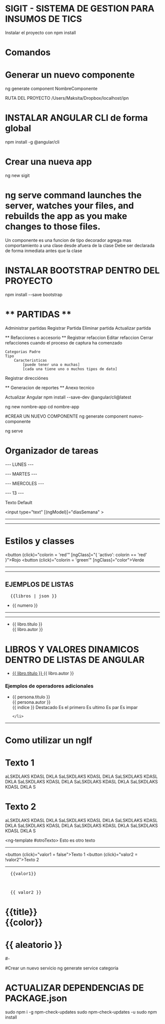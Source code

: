 # SIGIT - SISTEMA DE GESTION PARA INSUMOS DE TICS
Instalar el  proyecto con 
npm install

# Comandos

# Generar un nuevo componente
ng generate component NombreComponente


RUTA DEL PROYECTO /Users/Maksita/Dropbox/localhost/ipn

# INSTALAR ANGULAR CLI de forma global
npm install -g @angular/cli

# Crear una nueva app
ng new sigit

# ng serve command launches the server, watches your files, and rebuilds the app as you make changes to those files.
Un componente es una funcion de tipo decorador agrega mas comportamiento a una clase desde afuera de la clase 
Debe ser declarada de forma inmediata antes que la clase

# INSTALAR BOOTSTRAP DENTRO DEL PROYECTO
npm install --save bootstrap

# ** PARTIDAS **
Administrar partidas
	Registrar Partida
	Eliminar partida
	Actualizar partida

** Refacciones o accesorio **
Registrar refaccion
Editar refaccion
Cerrar refacciones cuando el proceso de captura ha comenzado
	
	Categorias Padre 
	Tipo
		Caracteristicas 
			[puede tener una o muchas]
			[cada una tiene uno o muchos tipos de dato]


Registrar direcciónes

** Generacion de reportes **
Anexo tecnico


Actualizar Angular 
npm install --save-dev @angular/cli@latest

ng new nombre-app
cd nombre-app

#CREAR UN NUEVO COMPONENTE
ng generate component nuevo-componente

ng serve



<h1>Organizador de tareas</h1>

<div [ngSwitch]="diasSemana">
  <p class="item" *ngSwitchCase="'lunes'">--- LUNES ---</p>
  <p class="item" *ngSwitchCase="'martes'">--- MARTES ---</p>
  <p class="item" *ngSwitchCase="'miercoles'">--- MIERCOLES ---</p>
  <p *ngSwitchCase="13">--- 13 ---</p>
  <p *ngSwitchDefault>Texto Default</p>
</div>

<input type="text" [(ngModel)]="diasSemana" >

<hr>
<hr>
<h1>Estilos y classes</h1>

<div class="cuadrado" [ngStyle]="{'background-color': colorin ? colorin: 'peru'}"></div>

<button (click)="colorin = 'red'" [ngClass]="{ 'activo': colorin == 'red' }">Rojo</button>
<button (click)="colorin = 'green'" [ngClass]="color">Verde</button>
<hr>
<hr>
<h2>EJEMPLOS DE LISTAS</h2>
<pre>
  {{libros | json }}
</pre>
<ul>
  <li *ngFor="let numero of numeros">{{ numero }}</li>
</ul>

<hr>
<hr>
<ul>
    <li *ngFor="let libro of libros">
        {{ libro.titulo }}<br>
        {{ libro.autor }}
    </li>
</ul>

<h1>LIBROS Y VALORES DINAMICOS DENTRO DE LISTAS DE ANGULAR</h1>
<ul>
    <li *ngFor="let libro of libros">
      <a href="http://google.com/#q={{ libro.autor }}" target="_blank">
        {{ libro.titulo }}
      </a>
      <a (click)="mostrarAutor(libro)">
        {{ libro.autor }}
      </a>
    </li>
</ul>
<h3>Ejemplos de operadores adicionales</h3>

<ul>    
    <li *ngFor="let persona of personas; index as indice; first as esPrimero; last as esUltimo; odd as esPar; even as esImpar">
        {{ persona.titulo }}<br>
        {{ persona.autor }} <br>
        {{ indice }}
        <span *ngIf="indice == 5" [ngStyle]="{'background-color': 'red', 'color':'white'}">
            Destacado
        </span>
        <span *ngIf="esPrimero" [ngStyle]="{'background-color': 'red', 'color':'white'}">
            Es el primero
        </span>
        <span *ngIf="esUltimo" [ngStyle]="{'background-color': 'red', 'color':'white'}">
            Es ultimo
        </span>
        <span *ngIf="esPar" [ngStyle]="{'background-color': 'blue', 'color':'white'}">
            Es par
        </span>
        <span *ngIf="esImpar" [ngStyle]="{'background-color': 'pink', 'color':'white'}">
            Es impar
        </span>
        
    </li>
</ul>

<hr>



<h1>Como utilizar un ngIf</h1>

<div class="contenedor">
  <div *ngIf="valor1">
    <h1>Texto 1</h1>
    <p>
      aLSKDLAKS KDASL DKLA SaLSKDLAKS KDASL DKLA SaLSKDLAKS KDASL DKLA SaLSKDLAKS KDASL DKLA SaLSKDLAKS KDASL DKLA SaLSKDLAKS KDASL DKLA S
    </p>
  </div>
</div>

<div class="contenedor">
  <div *ngIf="valor2; else otroTexto ">
    <h1>Texto 2</h1>
    <p>
      aLSKDLAKS KDASL DKLA SaLSKDLAKS KDASL DKLA SaLSKDLAKS KDASL DKLA SaLSKDLAKS KDASL DKLA SaLSKDLAKS KDASL DKLA SaLSKDLAKS KDASL DKLA S
    </p>
  </div>

  <ng-template #otroTexto>
    Esto es otro texto
  </ng-template>

</div>

<hr>

<button (click)="valor1 = false">Texto 1</button>
<button (click)="valor2 = !valor2">Texto 2</button>

<hr>

<pre>
  {{valor1}}
</pre>
<br>
<pre>
  {{ valor2 }}
</pre>

<h1 [ngStyle]="{'background-color':color}">
  {{title}}<br>
  {{color}}<br>
</h1>
<h1 [ngStyle]="{'background-color':colorHex()}">
  {{ aleatorio }}
</h1>

<app-colores> </app-colores>
<app-colores> </app-colores>

#-

#Crear un nuevo servicio 
ng generate service categoria


# ACTUALIZAR DEPENDENCIAS DE PACKAGE.json 
sudo npm i -g npm-check-updates
sudo npm-check-updates -u
sudo npm install